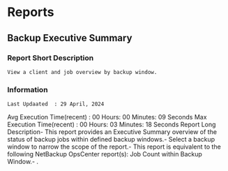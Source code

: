 # Reports
## Backup Executive Summary
### Report Short Description
```View a client and job overview by backup window.```
### Information 
    Last Updaated  : 29 April, 2024
   Avg Execution Time(recent) : 00 Hours: 00 Minutes: 09 Seconds
    Max Execution Time(recent) : 00 Hours: 03 Minutes: 18 Seconds
    Report Long Description- This report provides an Executive Summary overview of the status of backup jobs within defined backup windows.-  Select a backup window to narrow the scope of the report.-  This report is equivalent to the following NetBackup OpsCenter report(s): Job Count within Backup Window.- .